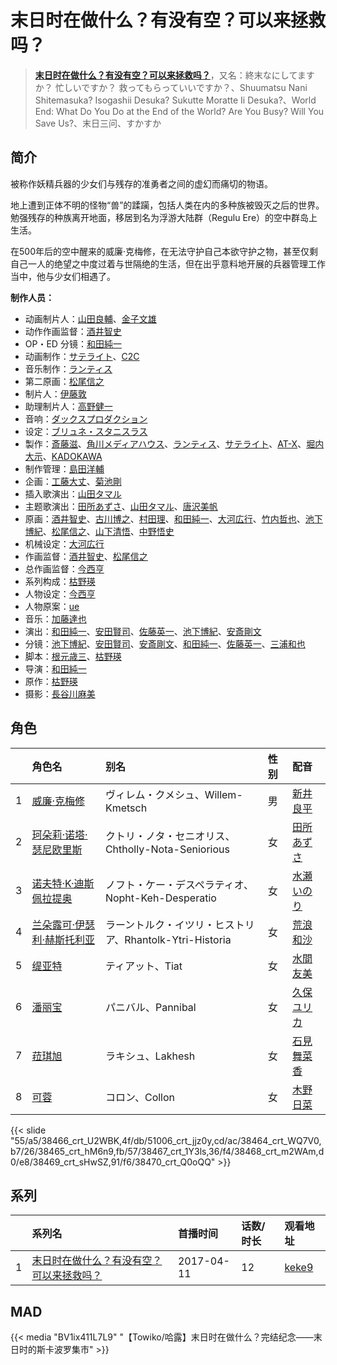 # 末日时在做什么？有没有空？可以来拯救吗？


> <u>**[末日时在做什么？有没有空？可以来拯救吗？](https://bgm.tv/subject/185943)**</u>，又名：終末なにしてますか？ 忙しいですか？ 救ってもらっていいですか？、Shuumatsu Nani Shitemasuka? Isogashii Desuka? Sukutte Moratte Ii Desuka?、World End: What Do You Do at the End of the World? Are You Busy? Will You Save Us?、末日三问、すかすか

## 简介

被称作妖精兵器的少女们与残存的准勇者之间的虚幻而痛切的物语。

地上遭到正体不明的怪物“兽”的蹂躏，包括人类在内的多种族被毁灭之后的世界。
勉强残存的种族离开地面，移居到名为浮游大陆群（Regulu Ere）的空中群岛上生活。

在500年后的空中醒来的威廉·克梅修，在无法守护自己本欲守护之物，甚至仅剩自己一人的绝望之中度过着与世隔绝的生活，但在出乎意料地开展的兵器管理工作当中，他与少女们相遇了。

**制作人员：**
- 动画制片人：[山田良輔](https://bgm.tv/person/43102)、[金子文雄](https://bgm.tv/person/41931)
- 动作作画监督：[酒井智史](https://bgm.tv/person/21200)
- OP・ED 分镜：[和田純一](https://bgm.tv/person/16237)
- 动画制作：[サテライト](https://bgm.tv/person/811)、[C2C](https://bgm.tv/person/12875)
- 音乐制作：[ランティス](https://bgm.tv/person/57)
- 第二原画：[松尾信之](https://bgm.tv/person/32403)
- 制片人：[伊藤敦](https://bgm.tv/person/666)
- 助理制片人：[高野健一](https://bgm.tv/person/42731)
- 音响：[ダックスプロダクション](https://bgm.tv/person/6092)
- 设定：[ブリュネ・スタニスラス](https://bgm.tv/person/13483)
- 製作：[斎藤滋](https://bgm.tv/person/2030)、[角川メディアハウス](https://bgm.tv/person/3699)、[ランティス](https://bgm.tv/person/57)、[サテライト](https://bgm.tv/person/811)、[AT-X](https://bgm.tv/person/230)、[堀内大示](https://bgm.tv/person/18956)、[KADOKAWA](https://bgm.tv/person/19306)
- 制作管理：[島田洋輔](https://bgm.tv/person/43091)
- 企画：[工藤大丈](https://bgm.tv/person/18957)、[菊池剛](https://bgm.tv/person/34847)
- 插入歌演出：[山田タマル](https://bgm.tv/person/31713)
- 主题歌演出：[田所あずさ](https://bgm.tv/person/10601)、[山田タマル](https://bgm.tv/person/31713)、[唐沢美帆](https://bgm.tv/person/11243)
- 原画：[酒井智史](https://bgm.tv/person/21200)、[古川博之](https://bgm.tv/person/12811)、[村田理](https://bgm.tv/person/37916)、[和田純一](https://bgm.tv/person/16237)、[大河広行](https://bgm.tv/person/3095)、[竹内哲也](https://bgm.tv/person/3047)、[池下博紀](https://bgm.tv/person/23476)、[松尾信之](https://bgm.tv/person/32403)、[山下清悟](https://bgm.tv/person/12148)、[中野悟史](https://bgm.tv/person/12480)
- 机械设定：[大河広行](https://bgm.tv/person/3095)
- 作画监督：[酒井智史](https://bgm.tv/person/21200)、[松尾信之](https://bgm.tv/person/32403)
- 总作画监督：[今西亨](https://bgm.tv/person/22590)
- 系列构成：[枯野瑛](https://bgm.tv/person/25149)
- 人物设定：[今西亨](https://bgm.tv/person/22590)
- 人物原案：[ue](https://bgm.tv/person/31748)
- 音乐：[加藤達也](https://bgm.tv/person/7663)
- 演出：[和田純一](https://bgm.tv/person/16237)、[安田賢司](https://bgm.tv/person/3462)、[佐藤英一](https://bgm.tv/person/2014)、[池下博紀](https://bgm.tv/person/23476)、[安斎剛文](https://bgm.tv/person/12750)
- 分镜：[池下博紀](https://bgm.tv/person/23476)、[安田賢司](https://bgm.tv/person/3462)、[安斎剛文](https://bgm.tv/person/12750)、[和田純一](https://bgm.tv/person/16237)、[佐藤英一](https://bgm.tv/person/2014)、[三浦和也](https://bgm.tv/person/12689)
- 脚本：[根元歳三](https://bgm.tv/person/2661)、[枯野瑛](https://bgm.tv/person/25149)
- 导演：[和田純一](https://bgm.tv/person/16237)
- 原作：[枯野瑛](https://bgm.tv/person/25149)
- 摄影：[長谷川麻美](https://bgm.tv/person/59214)

## 角色

|     |   角色名   |   别名  | 性别 |  配音  |
|:--- |:------  |:----      |:---  |:--   |
| 1 | [威廉·克梅修](https://bgm.tv/character/38466) | ヴィレム・クメシュ、Willem-Kmetsch | 男 | [新井良平](https://bgm.tv/person/2822) |
| 2 | [珂朵莉·诺塔·瑟尼欧里斯](https://bgm.tv/character/51006) | クトリ・ノタ・セニオリス、Chtholly-Nota-Seniorious | 女 | [田所あずさ](https://bgm.tv/person/10601) |
| 3 | [诺夫特·K·迪斯佩拉提奥](https://bgm.tv/character/38464) | ノフト・ケー・デスペラティオ、Nopht-Keh-Desperatio | 女 | [水瀬いのり](https://bgm.tv/person/10868) |
| 4 | [兰朵露可·伊瑟利·赫斯托利亚](https://bgm.tv/character/38465) | ラーントルク・イツリ・ヒストリア、Rhantolk-Ytri-Historia | 女 | [荒浪和沙](https://bgm.tv/person/5050) |
| 5 | [缇亚特](https://bgm.tv/character/38467) | ティアット、Tiat | 女 | [水間友美](https://bgm.tv/person/27558) |
| 6 | [潘丽宝](https://bgm.tv/character/38468) | パニバル、Pannibal | 女 | [久保ユリカ](https://bgm.tv/person/9270) |
| 7 | [菈琪旭](https://bgm.tv/character/38469) | ラキシュ、Lakhesh | 女 | [石見舞菜香](https://bgm.tv/person/27559) |
| 8 | [可蓉](https://bgm.tv/character/38470) | コロン、Collon | 女 | [木野日菜](https://bgm.tv/person/19643) |

{{< slide "55/a5/38466_crt_U2WBK,4f/db/51006_crt_jjz0y,cd/ac/38464_crt_WQ7V0,b7/26/38465_crt_hM6n9,fb/57/38467_crt_1Y3ls,36/f4/38468_crt_m2WAm,d0/e8/38469_crt_sHwSZ,91/f6/38470_crt_Q0oQQ" >}}

## 系列

|     | 系列名                  | 首播时间       | 话数/时长 | 观看地址                                                    |
| :-- | :------------------- | :--------- | :---- | :------------------------------------------------------ |
| 1   |[末日时在做什么？有没有空？可以来拯救吗？](https://bgm.tv/subject/185943)| 2017-04-11 | 12    | [keke9](https://www.keke9.app/play/22078-4-162468.html) |


## MAD

{{< media  "BV1ix411L7L9"
"【Towiko/哈露】末日时在做什么？完结纪念——末日时的斯卡波罗集市"  >}}

